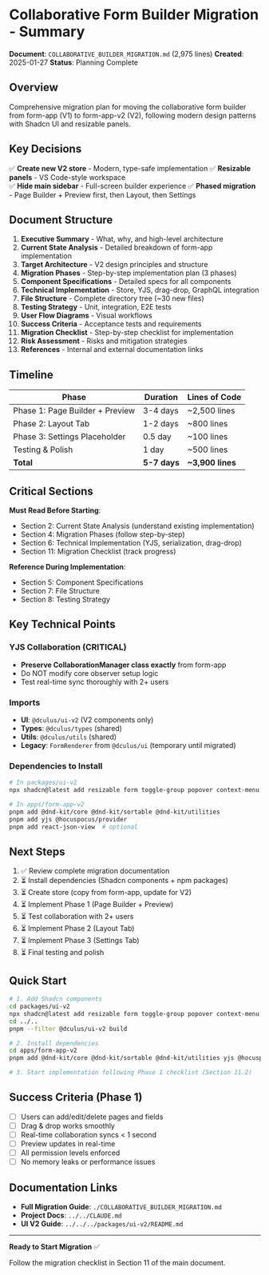 # Collaborative Form Builder Migration - Summary

**Document**: `COLLABORATIVE_BUILDER_MIGRATION.md` (2,975 lines)
**Created**: 2025-01-27
**Status**: Planning Complete

## Overview

Comprehensive migration plan for moving the collaborative form builder from form-app (V1) to form-app-v2 (V2), following modern design patterns with Shadcn UI and resizable panels.

## Key Decisions

✅ **Create new V2 store** - Modern, type-safe implementation
✅ **Resizable panels** - VS Code-style workspace  
✅ **Hide main sidebar** - Full-screen builder experience
✅ **Phased migration** - Page Builder + Preview first, then Layout, then Settings

## Document Structure

1. **Executive Summary** - What, why, and high-level architecture
2. **Current State Analysis** - Detailed breakdown of form-app implementation
3. **Target Architecture** - V2 design principles and structure
4. **Migration Phases** - Step-by-step implementation plan (3 phases)
5. **Component Specifications** - Detailed specs for all components
6. **Technical Implementation** - Store, YJS, drag-drop, GraphQL integration
7. **File Structure** - Complete directory tree (~30 new files)
8. **Testing Strategy** - Unit, integration, E2E tests
9. **User Flow Diagrams** - Visual workflows
10. **Success Criteria** - Acceptance tests and requirements
11. **Migration Checklist** - Step-by-step checklist for implementation
12. **Risk Assessment** - Risks and mitigation strategies
13. **References** - Internal and external documentation links

## Timeline

| Phase | Duration | Lines of Code |
|-------|----------|---------------|
| Phase 1: Page Builder + Preview | 3-4 days | ~2,500 lines |
| Phase 2: Layout Tab | 1-2 days | ~800 lines |
| Phase 3: Settings Placeholder | 0.5 day | ~100 lines |
| Testing & Polish | 1 day | ~500 lines |
| **Total** | **5-7 days** | **~3,900 lines** |

## Critical Sections

**Must Read Before Starting**:
- Section 2: Current State Analysis (understand existing implementation)
- Section 4: Migration Phases (follow step-by-step)
- Section 6: Technical Implementation (YJS, serialization, drag-drop)
- Section 11: Migration Checklist (track progress)

**Reference During Implementation**:
- Section 5: Component Specifications
- Section 7: File Structure
- Section 8: Testing Strategy

## Key Technical Points

### YJS Collaboration (CRITICAL)
- **Preserve CollaborationManager class exactly** from form-app
- Do NOT modify core observer setup logic
- Test real-time sync thoroughly with 2+ users

### Imports
- **UI**: `@dculus/ui-v2` (V2 components only)
- **Types**: `@dculus/types` (shared)
- **Utils**: `@dculus/utils` (shared)
- **Legacy**: `FormRenderer` from `@dculus/ui` (temporary until migrated)

### Dependencies to Install
```bash
# In packages/ui-v2
npx shadcn@latest add resizable form toggle-group popover context-menu

# In apps/form-app-v2
pnpm add @dnd-kit/core @dnd-kit/sortable @dnd-kit/utilities
pnpm add yjs @hocuspocus/provider
pnpm add react-json-view  # optional
```

## Next Steps

1. ✅ Review complete migration documentation
2. ⏳ Install dependencies (Shadcn components + npm packages)
3. ⏳ Create store (copy from form-app, update for V2)
4. ⏳ Implement Phase 1 (Page Builder + Preview)
5. ⏳ Test collaboration with 2+ users
6. ⏳ Implement Phase 2 (Layout Tab)
7. ⏳ Implement Phase 3 (Settings Tab)
8. ⏳ Final testing and polish

## Quick Start

```bash
# 1. Add Shadcn components
cd packages/ui-v2
npx shadcn@latest add resizable form toggle-group popover context-menu
cd ../..
pnpm --filter @dculus/ui-v2 build

# 2. Install dependencies
cd apps/form-app-v2
pnpm add @dnd-kit/core @dnd-kit/sortable @dnd-kit/utilities yjs @hocuspocus/provider

# 3. Start implementation following Phase 1 checklist (Section 11.2)
```

## Success Criteria (Phase 1)

- [ ] Users can add/edit/delete pages and fields
- [ ] Drag & drop works smoothly
- [ ] Real-time collaboration syncs < 1 second
- [ ] Preview updates in real-time
- [ ] All permission levels enforced
- [ ] No memory leaks or performance issues

## Documentation Links

- **Full Migration Guide**: `./COLLABORATIVE_BUILDER_MIGRATION.md`
- **Project Docs**: `../../CLAUDE.md`
- **UI V2 Guide**: `../../../packages/ui-v2/README.md`

---

**Ready to Start Migration** ✅

Follow the migration checklist in Section 11 of the main document.
